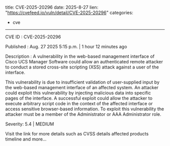  
title: CVE-2025-20296
date: 2025-8-27
lien: "https://cvefeed.io/vuln/detail/CVE-2025-20296"
categories:
  - cve
---

CVE ID : CVE-2025-20296

Published :  Aug. 27
2025
5:15 p.m. | 1 hour
12 minutes ago

Description : A vulnerability in the web-based management interface of Cisco UCS Manager Software could allow an authenticated
remote attacker to conduct a stored cross-site scripting (XSS) attack against a user of the interface.

This vulnerability is due to insufficient validation of user-supplied input by the web-based management interface of an affected system. An attacker could exploit this vulnerability by injecting malicious data into specific pages of the interface. A successful exploit could allow the attacker to execute arbitrary script code in the context of the affected interface or access sensitive
browser-based information. To exploit this vulnerability
the attacker must be a member of the Administrator or AAA Administrator role.

Severity: 5.4 | MEDIUM

Visit the link for more details
such as CVSS details
affected products
timeline
and more...
